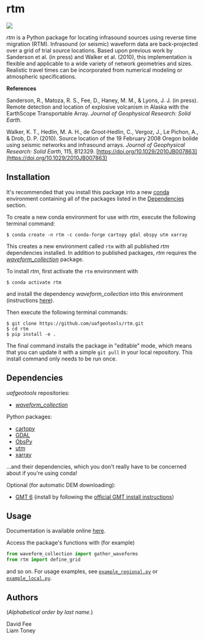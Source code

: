 rtm
===

[![](https://readthedocs.org/projects/uaf-rtm/badge/?version=master)](https://uaf-rtm.readthedocs.io/en/master/)

_rtm_ is a Python package for locating infrasound sources using reverse time
migration (RTM). Infrasound (or seismic) waveform data are back-projected over
a grid of trial source locations. Based upon previous work by Sanderson et al.
(in press) and Walker et al. (2010), this implementation is flexible and
applicable to a wide variety of network geometries and sizes. Realistic travel
times can be incorporated from numerical modeling or atmospheric
specifications.

**References**

Sanderson, R., Matoza, R. S., Fee, D., Haney, M. M., & Lyons, J. J. (in press).
Remote detection and location of explosive volcanism in Alaska with the
EarthScope Transportable Array. _Journal of Geophysical Research: Solid Earth_.

Walker, K. T., Hedlin, M. A. H., de Groot‐Hedlin, C., Vergoz, J., Le Pichon,
A., & Drob, D. P. (2010). Source location of the 19 February 2008 Oregon bolide
using seismic networks and infrasound arrays. _Journal of Geophysical Research:
Solid Earth_, 115, B12329.
[https://doi.org/10.1029/2010JB007863](https://doi.org/10.1029/2010JB007863)

Installation
------------

It's recommended that you install this package into a new
[conda](https://docs.conda.io/projects/conda/en/latest/index.html) environment
containing all of the packages listed in the [Dependencies](#dependencies)
section.

To create a new conda environment for use with _rtm_, execute the following
terminal command:
```
$ conda create -n rtm -c conda-forge cartopy gdal obspy utm xarray
```
This creates a new environment called `rtm` with all published _rtm_
dependencies installed. In addition to published packages, _rtm_ requires the
[_waveform_collection_](https://github.com/uafgeotools/waveform_collection)
package.

To install _rtm_, first activate the `rtm` environment with
```
$ conda activate rtm
```
and install the dependency _waveform_collection_ into this environment
(instructions
[here](https://github.com/uafgeotools/waveform_collection#installation)).

Then execute the following terminal commands:
```
$ git clone https://github.com/uafgeotools/rtm.git
$ cd rtm
$ pip install -e .
```
The final command installs the package in "editable" mode, which means that you
can update it with a simple `git pull` in your local repository. This install
command only needs to be run once.

Dependencies
------------

_uafgeotools_ repositories:

* [_waveform_collection_](https://github.com/uafgeotools/waveform_collection)

Python packages:

* [cartopy](https://scitools.org.uk/cartopy/docs/latest/)
* [GDAL](https://gdal.org/)
* [ObsPy](http://docs.obspy.org/)
* [utm](https://github.com/Turbo87/utm)
* [xarray](http://xarray.pydata.org/en/stable/)

...and their dependencies, which you don't really have to be concerned about if
you're using conda!

Optional (for automatic DEM downloading):

* [GMT 6](https://docs.generic-mapping-tools.org/latest/) (install by following
  the
  [official GMT install instructions](https://github.com/GenericMappingTools/gmt/blob/master/INSTALL.md/))

Usage
-----

Documentation is available online
[here](https://uaf-rtm.readthedocs.io/en/master/).

Access the package's functions with (for example)
```python
from waveform_collection import gather_waveforms
from rtm import define_grid
```
and so on. For usage examples, see
[`example_regional.py`](https://github.com/uafgeotools/rtm/blob/master/example_regional.py)
or
[`example_local.py`](https://github.com/uafgeotools/rtm/blob/master/example_local.py).

Authors
-------

(_Alphabetical order by last name._)

David Fee<br>
Liam Toney
